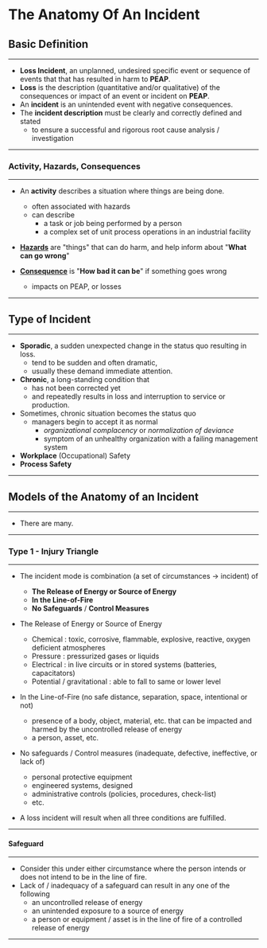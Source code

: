 # The Anatomy Of An Incident

## Basic Definition

---

- **Loss Incident**, an unplanned, undesired specific event or sequence of events that that has resulted in harm to **PEAP**.
- **Loss** is the description (quantitative and/or qualitative) of the consequences or impact of an event or incident on **PEAP**.
- An **incident** is an unintended event with negative consequences.
- The **incident description** must be clearly and correctly defined and stated 
  - to ensure a successful and rigorous root cause analysis / investigation

---

### Activity, Hazards, Consequences

---

- An **activity** describes a situation where things are being done.
  - often associated with hazards
  - can describe 
    - a task or job being performed by a person
    - a complex set of unit process operations in an industrial facility

- **<u>Hazards</u>** are "things" that can do harm, and help inform about "**What can go wrong**"

- **<u>Consequence</u>** is "**How bad it can be**" if something goes wrong
  - impacts on PEAP, or losses


---

## Type of Incident

---

- **Sporadic**, a sudden unexpected change in the status quo resulting in loss.
  - tend to be sudden and often dramatic,
  - usually these demand immediate attention.
- **Chronic**, a long-standing condition that 
  - has not been corrected yet 
  - and repeatedly results in loss and interruption to service or production.
- Sometimes, chronic situation becomes the status quo
  - managers begin to  accept it as normal
    - *organizational complacency* or *normalization of deviance*
    - symptom of an unhealthy organization with a failing management system
- **Workplace** (Occupational) Safety
- **Process Safety**

---

## Models of the Anatomy of an Incident

---

- There are many.

---

### Type 1 - Injury Triangle

---

- The incident mode is combination (a set of circumstances $\to$ incident) of
  - **The Release of Energy or Source of Energy**
  - **In the Line-of-Fire**
  - **No Safeguards** / **Control Measures**
- The Release of Energy or Source of Energy
  - Chemical : toxic, corrosive, flammable, explosive, reactive, oxygen deficient atmospheres
  - Pressure : pressurized gases or liquids
  - Electrical : in live circuits or in stored systems (batteries, capacitators)
  - Potential / gravitational : able to fall to same or lower level
- In the Line-of-Fire (no safe distance, separation, space, intentional or not)
  - presence of a body, object, material, etc. that can be impacted and harmed by the uncontrolled release of energy
  - a person, asset, etc.
- No safeguards / Control measures (inadequate, defective, ineffective, or lack of)
  - personal protective equipment
  - engineered systems, designed
  - administrative controls (policies, procedures, check-list)
  - etc.

- A loss incident will result when all three conditions are fulfilled.

---

#### Safeguard

---

- Consider this under either circumstance where the person intends or  does not intend to be in the line of fire.
- Lack of / inadequacy of a safeguard can result in any one of the following
  - an uncontrolled release of energy
  - an unintended exposure to a source of energy
  - a  person or equipment / asset is in the line of fire of a controlled release of energy

---

